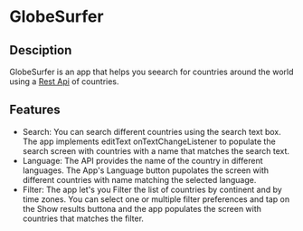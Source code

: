 # GlobeSurfer

## Desciption
GlobeSurfer is an app that helps you seearch for countries around the world using a [Rest Api](https://restcountries.com/v3.1/all) of countries.

## Features
- Search: You can search different countries using the search text box. The app implements editText onTextChangeListener to populate the search screen with countries with a name that matches the search text.
- Language: The API provides the name of the country in different languages. The App's Language button pupolates the screen with different countries with name matching the selected language.
- Filter: The app let's you Filter the list of countries by continent and by time zones. You can select one or multiple filter preferences and tap on the Show results buttona and the app populates the screen with countries that matches the filter.
